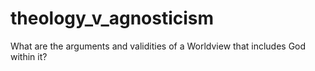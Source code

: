 # theology_v_agnosticism
What are the arguments and validities of a Worldview that includes God within it?
